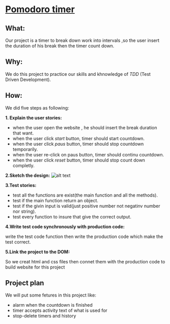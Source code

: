 # [Pomodoro timer](https://snocks.github.io/Timer-AlaaZahra/)


## What:
Our project is a timer to break down work into intervals ,so the user insert the duration of his break then the timer count down.


## Why:
We do this project to practice our skills and khnowledge of *TDD* (Test Driven Development).


## How:
We did five steps as following:

**1. Explain the user stories:**
 - when the user open the website , he should insert the break duration that want.
 - when the user click *start* button, timer should start countdown.
 - when the user click *paus* button, timer should stop countdown temporarily.
 - when the user re-click on paus button, timer should continu countdown.
 - when the user click *reset* button, timer should stop count down completly. 
 
**2.Sketch the design:** 
![alt text](https://scontent.fjrs2-1.fna.fbcdn.net/v/t34.0-12/16651983_750647628430949_141733741_n.gif?oh=17e2af355f0c86dde5bdae34783625f6&oe=589E923B)

**3.Test stories:**
 - test all the functions are exist(the main function and all the methods).
 - test if the main function return an object.
 - test if the givin input is valid(just positive number not negatinv number nor string).
 - test every function to insure that give the correct output.
 
**4.Write test code synchronously with production code:**

 write the test code function then write the production code which make the test correct.
 
**5.Link the project to the DOM:** 

 So we creat html and css files then connet them with the production code to build website for this project
 
 
## Project plan
  We will put some fetures in this project like:
  - alarm when the countdown is finished
  - timer accepts activity text of what is used for
  - stop-delete timers and history
 

